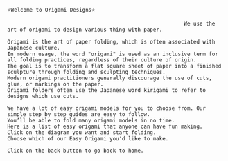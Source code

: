                                                                              ⭐Welcome to Origami Designs⭐

                                                             We use the art of origami to design various thing with paper.

    Origami is the art of paper folding, which is often associated with Japanese culture. 
    In modern usage, the word "origami" is used as an inclusive term for all folding practices, regardless of their culture of origin.
    The goal is to transform a flat square sheet of paper into a finished sculpture through folding and sculpting techniques.
    Modern origami practitioners generally discourage the use of cuts, glue, or markings on the paper. 
    Origami folders often use the Japanese word kirigami to refer to designs which use cuts.

    We have a lot of easy origami models for you to choose from. Our simple step by step guides are easy to follow. 
    You’ll be able to fold many origami models in no time. 
    Here is a list of easy origami that anyone can have fun making. 
    Click on the diagram you want and start folding. 
    Choose which of our Easy Origami you'd like to make.

    Click on the back button to go back to home.